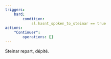 ```yaml
---
triggers:
    hard:
        condition:
            sl.hasnt_spoken_to_steinar == true
actions:
    "Continuer":
        operations: []
---
```


Steinar repart, dépité.
